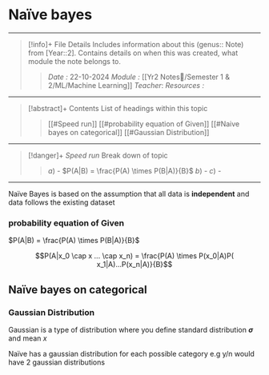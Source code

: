 # Naïve bayes
---
> [!info]+ File Details
> Includes information about this (genus:: Note) from [Year::2]. Contains details on when this was created, what module the note belongs to.
> > *Date :*  22-10-2024
> > *Module :* [[Yr2 Notes📘/Semester 1 & 2/ML/Machine Learning]]
> > *Teacher*: 
> > *Resources :*

---
> [!abstract]+ Contents
> List of headings within this topic
> > [[#Speed run]]
> [[#probability equation of Given]]
> [[#Naive bayes on categorical]]
> [[#Gaussian Distribution]]

--- 
> [!danger]+ *Speed run*
> Break down of topic 
> > $a)$ -  $P(A|B) = \frac{P(A) \times P(B|A)}{B}$
> $b)$ - 
> $c)$ - 

---

Naïve Bayes is based on the assumption that all data is **independent** and data follows the existing dataset

### probability equation of Given 
$P(A|B) = \frac{P(A) \times P(B|A)}{B}$

$$P(A|x_0 \cap x ... \cap x_n) = \frac{P(A) \times P(x_0|A)P( x_1|A)...P(x_n|A)}{B}$$

## Naïve bayes on categorical
### Gaussian Distribution
Gaussian is a type of distribution where you define standard distribution **$\sigma$** and mean $x$ 

Naïve has a gaussian distribution for each possible category e.g y/n would have 2 gaussian distributions

